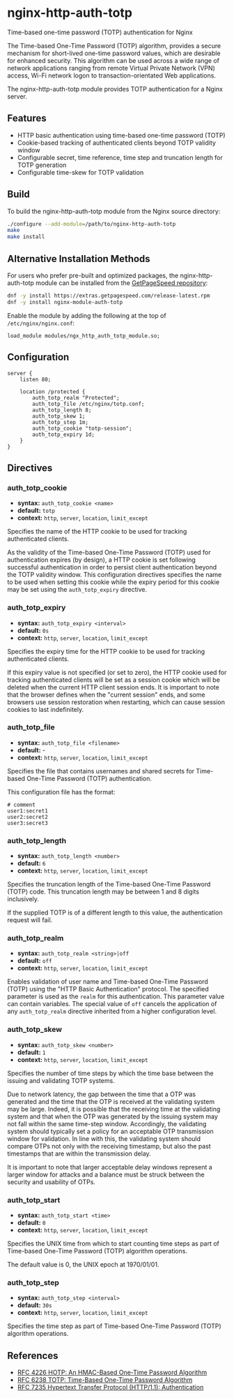 # nginx-http-auth-totp

Time-based one-time password (TOTP) authentication for Nginx

The Time-based One-Time Password (TOTP) algorithm, provides a secure mechanism for short-lived one-time password values, which are desirable for enhanced security. This algorithm can be used across a wide range of network applications ranging from remote Virtual Private Network (VPN) access, Wi-Fi network logon to transaction-orientated Web applications.

The nginx-http-auth-totp module provides TOTP authentication for a Nginx server.

## Features

* HTTP basic authentication using time-based one-time password (TOTP)
* Cookie-based tracking of authenticated clients beyond TOTP validity window
* Configurable secret, time reference, time step and truncation length for TOTP generation
* Configurable time-skew for TOTP validation

## Build

To build the nginx-http-auth-totp module from the Nginx source directory:

```bash
./configure --add-module=/path/to/nginx-http-auth-totp
make
make install
```

## Alternative Installation Methods

For users who prefer pre-built and optimized packages, the nginx-http-auth-totp module can be installed from the [GetPageSpeed repository](https://nginx-extras.getpagespeed.com/modules/auth-totp/):

```bash
dnf -y install https://extras.getpagespeed.com/release-latest.rpm 
dnf -y install nginx-module-auth-totp
```

Enable the module by adding the following at the top of `/etc/nginx/nginx.conf`:

```nginx
load_module modules/ngx_http_auth_totp_module.so;
```

## Configuration

```nginx
server {
    listen 80;

    location /protected {
        auth_totp_realm "Protected";
        auth_totp_file /etc/nginx/totp.conf;
        auth_totp_length 8;
        auth_totp_skew 1;
        auth_totp_step 1m;
        auth_totp_cookie "totp-session";
        auth_totp_expiry 1d;
    }
}
```

## Directives

### auth_totp_cookie

* **syntax:** `auth_totp_cookie <name>`
* **default:** `totp`
* **context:** `http`, `server`, `location`, `limit_except`

Specifies the name of the HTTP cookie to be used for tracking authenticated clients.

As the validity of the Time-based One-Time Password (TOTP) used for authentication expires (by design), a HTTP cookie is set following successful authentication in order to persist client authentication beyond the TOTP validity window. This configuration directives specifies the name to be used when setting this cookie while the expiry period for this cookie may be set using the `auth_totp_expiry` directive. 

### auth_totp_expiry

* **syntax:** `auth_totp_expiry <interval>`
* **default:** `0s`
* **context:** `http`, `server`, `location`, `limit_except`

Specifies the expiry time for the HTTP cookie to be used for tracking authenticated clients.

If this expiry value is not specified (or set to zero), the HTTP cookie used for tracking authenticated clients will be set as a session cookie which will be deleted when the current HTTP client session ends. It is important to note that the browser defines when the "current session" ends, and some browsers use session restoration when restarting, which can cause session cookies to last indefinitely.

### auth_totp_file

* **syntax:** `auth_totp_file <filename>`
* **default:** -
* **context:** `http`, `server`, `location`, `limit_except`

Specifies the file that contains usernames and shared secrets for Time-based One-Time Password (TOTP) authentication. 

This configuration file has the format:

    # comment
    user1:secret1
    user2:secret2
    user3:secret3

### auth_totp_length

* **syntax:** `auth_totp_length <number>`
* **default:** `6`
* **context:** `http`, `server`, `location`, `limit_except`

Specifies the truncation length of the Time-based One-Time Password (TOTP) code. This truncation length may be between 1 and 8 digits inclusively.

If the supplied TOTP is of a different length to this value, the authentication request will fail.

### auth_totp_realm

* **syntax:** `auth_totp_realm <string>|off`
* **default:** `off`
* **context:** `http`, `server`, `location`, `limit_except`

Enables validation of user name and Time-based One-Time Password (TOTP) using the "HTTP Basic Authentication" protocol. The specified parameter is used as the `realm` for this authentication. This parameter value can contain variables. The special value of `off` cancels the application of any `auth_totp_realm` directive inherited from a higher configuration level.

### auth_totp_skew

* **syntax:** `auth_totp_skew <number>`
* **default:** `1`
* **context:** `http`, `server`, `location`, `limit_except`

Specifies the number of time steps by which the time base between the issuing and validating TOTP systems.

Due to network latency, the gap between the time that a OTP was generated and the time that the OTP is received at the validating system may be large. Indeed, it is possible that the receiving time at the validating system and that when the OTP was generated by the issuing system may not fall within the same time-step window. Accordingly, the validating system should typically set a policy for an acceptable OTP transmission window for validation. In line with this, the validating system should compare OTPs not only with the receiving timestamp, but also the past timestamps that are within the transmission delay.

It is important to note that larger acceptable delay windows represent a larger window for attacks and a balance must be struck between the security and usability of OTPs.

### auth_totp_start

* **syntax:** `auth_totp_start <time>`
* **default:** `0`
* **context:** `http`, `server`, `location`, `limit_except`

Specifies the UNIX time from which to start counting time steps as part of Time-based One-Time Password (TOTP) algorithm operations.

The default value is 0, the UNIX epoch at 1970/01/01. 

### auth_totp_step

* **syntax:** `auth_totp_step <interval>`
* **default:** `30s`
* **context:** `http`, `server`, `location`, `limit_except`

Specifies the time step as part of Time-based One-Time Password (TOTP) algorithm operations.

## References

* [RFC 4226 HOTP: An HMAC-Based One-Time Password Algorithm](https://datatracker.ietf.org/doc/html/rfc4226)
* [RFC 6238 TOTP: Time-Based One-Time Password Algorithm](https://datatracker.ietf.org/doc/html/rfc6238)
* [RFC 7235 Hypertext Transfer Protocol (HTTP/1.1): Authentication](https://datatracker.ietf.org/doc/html/rfc7235)

